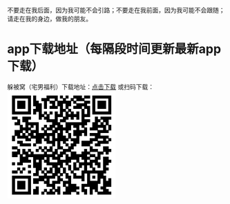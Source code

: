 不要走在我后面，因为我可能不会引路；不要走在我前面，因为我可能不会跟随；请走在我的身边，做我的朋友。

# app下载地址（每隔段时间更新最新app下载）

躲被窝（宅男福利）下载地址：[点击下载](https://github.com/itiscoming/apps/blob/master/%E8%BA%B2%E8%A2%AB%E7%AA%9D.apk?raw=true "悬停显示")
或扫码下载：
![vpn](https://github.com/itiscoming/apps/blob/master/%E8%BA%B2%E8%A2%AB%E7%AA%9D.png "vpn二维码")

